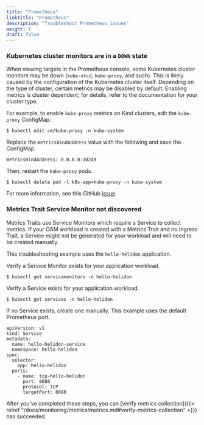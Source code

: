 ```yaml
---
title: "Prometheus"
linkTitle: "Prometheus"
description: "Troubleshoot Prometheus issues"
weight: 1
draft: false
---
```


### Kubernetes cluster monitors are in a `DOWN` state
When viewing targets in the Prometheus console, some Kubernetes cluster monitors may be down (`kube-etcd`, `kube-proxy`, and such). This is likely caused by the configuration of the Kubernetes cluster
itself. Depending on the type of cluster, certain metrics may be disabled by default. Enabling metrics is cluster dependent; for details, refer to the documentation for your cluster type.

For example, to enable `kube-proxy` metrics on Kind clusters, edit the `kube-proxy` ConfigMap.
```
$ kubectl edit cm/kube-proxy -n kube-system
```
Replace the `metricsBindAddress` value with the following and save the ConfigMap.
```
metricsBindAddress: 0.0.0.0:10249
```
Then, restart the `kube-proxy` pods.
```
$ kubectl delete pod -l k8s-app=kube-proxy -n kube-system
```

For more information, see this GitHub [issue](https://github.com/prometheus-community/helm-charts/issues/204).

### Metrics Trait Service Monitor not discovered

Metrics Traits use Service Monitors which require a Service to collect metrics.
If your OAM workload is created with a Metrics Trait and no Ingress Trait, a Service might not be generated for your workload and will need to be created manually.

This troubleshooting example uses the `hello-helidon` application.

Verify a Service Monitor exists for your application workload.
```
$ kubectl get servicemonitors -n hello-helidon
```

Verify a Service exists for your application workload.
```
$ kubectl get services -n hello-helidon
```

If no Service exists, create one manually.
This example uses the default Prometheus port.
```
apiVersion: v1
kind: Service
metadata:
  name: hello-helidon-service
  namespace: hello-helidon
spec:
  selector:
    app: hello-helidon
  ports:
    - name: tcp-hello-helidon
      port: 8080
      protocol: TCP
      targetPort: 8080
```

After you've completed these steps, you can [verify metrics collection]({{< relref "/docs/monitoring/metrics/metrics.md#verify-metrics-collection" >}}) has succeeded.
